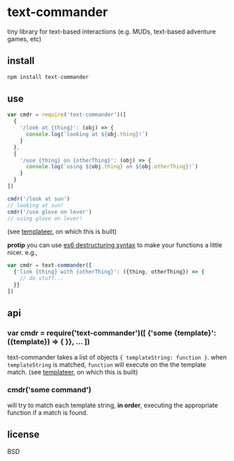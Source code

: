 # text-commander

tiny library for text-based interactions (e.g. MUDs, text-based adventure games, etc)

## install

```javascript
npm install text-commander
```

## use

```javascript
var cmdr = require('text-commander')([
  {
    '/look at {thing}': (obj) => {
      console.log(`looking at ${obj.thing}!`)
    }
  },
  {
    '/use {thing} on {otherThing}': (obj) => {
      console.log(`using ${obj.thing} on ${obj.otherThing}!`)
    }
  }
])

cmdr('/look at sun')
// looking at sun!
cmdr('/use glove on lever')
// using glove on lever!
```

(see [templateer](https://www.npmjs.com/package/templateer), on which this is built)

**protip** you can use [es6 destructuring syntax](https://developer.mozilla.org/en-US/docs/Web/JavaScript/Reference/Operators/Destructuring_assignment) to make your functions a little nicer. e.g., 

```javascript
var cmdr = text-commander([
  {'link {thing} with {otherThing}': ({thing, otherThing}) => {
    // do stuff...
  }}
])
```
## api

### var cmdr = require('text-commander')([ {'some {template}': ({template}) => { }}, ... ])

text-commander takes a list of objects `{ templateString: function }`.  when `templateString` is matched, `function` will execute on the the template match. (see [templateer](https://www.npmjs.com/package/templateer), on which this is built)

### cmdr('some command')

will try to match each template string, **in order**, executing the appropriate function if a match is found.

## license

BSD
